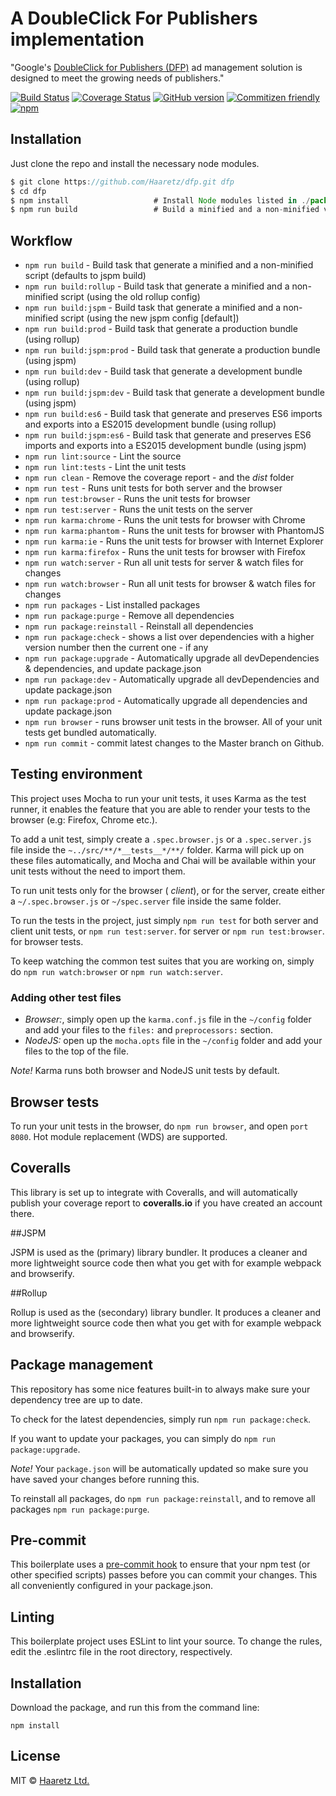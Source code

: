 # A DoubleClick For Publishers implementation
 "Google's [DoubleClick for Publishers (DFP)](https://developers.google.com/doubleclick-publishers/) ad management solution is designed to meet the
 growing needs of publishers."


[![Build Status](https://travis-ci.org/eliagrady/dfp.svg?branch=master)](https://travis-ci.org/eliagrady/dfp)
[![Coverage Status](https://coveralls.io/repos/github/eliagrady/dfp/badge.svg?branch=master)](https://coveralls.io/github/eliagrady/dfp?branch=master)
[![GitHub version](https://badge.fury.io/gh/Haaretz%2Fdfp.svg)](https://badge.fury.io/gh/Haaretz%2Fdfp)
[![Commitizen friendly](https://img.shields.io/badge/commitizen-friendly-brightgreen.svg)](http://commitizen.github.io/cz-cli/)
[![npm](https://img.shields.io/npm/l/express.svg?style=flat-square)](https://github.com/kflash/boily/blob/master/LICENSE.md)

## Installation

Just clone the repo and install the necessary node modules.

```js
$ git clone https://github.com/Haaretz/dfp.git dfp
$ cd dfp
$ npm install                   # Install Node modules listed in ./package.json
$ npm run build                 # Build a minified and a non-minified version of the library
```
## Workflow

* `npm run build` - Build task that generate a minified and a non-minified script (defaults to jspm build)
* `npm run build:rollup` - Build task that generate a minified and a non-minified script (using the old rollup config)
* `npm run build:jspm` - Build task that generate a minified and a non-minified script (using the new jspm config [default])
* `npm run build:prod` - Build task that generate a production bundle (using rollup)
* `npm run build:jspm:prod` - Build task that generate a production bundle (using jspm)
* `npm run build:dev` - Build task that generate a development bundle (using rollup)
* `npm run build:jspm:dev` - Build task that generate a development bundle (using jspm)
* `npm run build:es6` - Build task that generate and preserves ES6 imports and exports into a ES2015 development bundle (using rollup)
* `npm run build:jspm:es6` - Build task that generate and preserves ES6 imports and exports into a ES2015 development bundle (using jspm)
* `npm run lint:source` - Lint the source
* `npm run lint:tests` - Lint the unit tests
* `npm run clean` - Remove the coverage report - and the *dist* folder
* `npm run test` - Runs unit tests for both server and the browser
* `npm run test:browser` - Runs the unit tests for browser
* `npm run test:server` - Runs the unit tests on the server
* `npm run karma:chrome` - Runs the unit tests for browser with Chrome
* `npm run karma:phantom` - Runs the unit tests for browser with PhantomJS
* `npm run karma:ie` - Runs the unit tests for browser with Internet Explorer
* `npm run karma:firefox` - Runs the unit tests for browser with Firefox
* `npm run watch:server` - Run all unit tests for server & watch files for changes
* `npm run watch:browser` - Run all unit tests for browser & watch files for changes
* `npm run packages` - List installed packages
* `npm run package:purge` - Remove all dependencies
* `npm run package:reinstall` - Reinstall all dependencies
* `npm run package:check` - shows a list over dependencies with a higher version number then the current one - if any
* `npm run package:upgrade` - Automatically upgrade all devDependencies & dependencies, and update package.json
* `npm run package:dev` - Automatically upgrade all devDependencies and update package.json
* `npm run package:prod` - Automatically upgrade all dependencies and update package.json
* `npm run browser` - runs browser unit tests in the browser. All of your unit tests get bundled automatically.
* `npm run commit` - commit latest changes to the Master branch on Github.

## Testing environment

This project uses Mocha to run your unit tests, it uses Karma as the test runner, it enables the feature that you are able to render your tests to the browser (e.g: Firefox, Chrome etc.).

To add a unit test, simply create a `.spec.browser.js` or a `.spec.server.js` file inside the `~../src/**/*__tests__*/**/` folder. Karma will pick up on these files automatically, and Mocha and Chai will be available within your unit tests without the need to import them.

To run unit tests only for the browser ( *client*), or for the server, create either a `~/.spec.browser.js` or `~/spec.server` file inside the same folder.

To run the tests in the project, just simply `npm run test` for both server and client unit tests, or `npm run test:server`. for server or `npm run test:browser`. for browser tests.

To keep watching the common test suites that you are working on, simply do `npm run watch:browser` or `npm run watch:server`.

### Adding other test files

- *Browser:*, simply open up the `karma.conf.js` file in the  `~/config` folder and add your files to the `files:` and `preprocessors:` section.
- *NodeJS:* open up the `mocha.opts` file in the  `~/config` folder and add your files to the top of the file.

*Note!* Karma runs both browser and NodeJS unit tests by default.

## Browser tests

To run your unit tests in the browser, do `npm run browser`, and open `port 8080`. Hot module replacement (WDS) are supported.

## Coveralls

This library is set up to integrate with Coveralls, and will automatically publish your coverage report to **coveralls.io** if you have created an account there.

##JSPM

JSPM is used as the (primary) library bundler. It produces a cleaner and more lightweight source code then what you get with for example webpack and browserify.

##Rollup

Rollup is used as the (secondary) library bundler. It produces a cleaner and more lightweight source code then what you get with for example webpack and browserify.

## Package management

This repository has some nice features built-in to always make sure your dependency tree are up to date.

To check for the latest dependencies, simply run `npm run package:check`.

If you want to update your packages, you can simply do `npm run package:upgrade`.

*Note!* Your `package.json` will be automatically updated so make sure you have saved your changes before running this.

To reinstall all packages, do `npm run package:reinstall`, and to remove all packages  `npm run package:purge`.

## Pre-commit

This boilerplate uses a [pre-commit hook](https://www.npmjs.com/package/pre-commit) to ensure that your npm test (or other specified scripts) passes before you can commit your changes. This all conveniently configured in your package.json.

## Linting

This boilerplate project uses ESLint to lint your source. To change the rules, edit the .eslintrc file in the root directory, respectively.

## Installation

Download the package, and run this from the command line:

```
npm install
```

## License
MIT © [Haaretz Ltd.](https://github.com/Haaretz)
